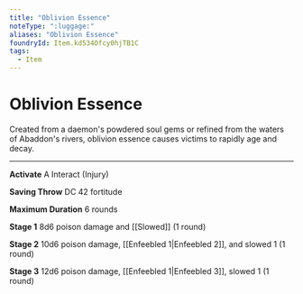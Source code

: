 ```yaml
---
title: "Oblivion Essence"
noteType: ":luggage:"
aliases: "Oblivion Essence"
foundryId: Item.kd534Ofcy0hjTB1C
tags:
  - Item
---
```


# Oblivion Essence

Created from a daemon's powdered soul gems or refined from the waters of Abaddon's rivers, oblivion essence causes victims to rapidly age and decay.

* * *

**Activate** A Interact (Injury)

**Saving Throw** DC 42 fortitude

**Maximum Duration** 6 rounds

**Stage 1** 8d6 poison damage and [[Slowed]] (1 round)

**Stage 2** 10d6 poison damage, [[Enfeebled 1|Enfeebled 2]], and slowed 1 (1 round)

**Stage 3** 12d6 poison damage, [[Enfeebled 1|Enfeebled 3]], slowed 1 (1 round)
